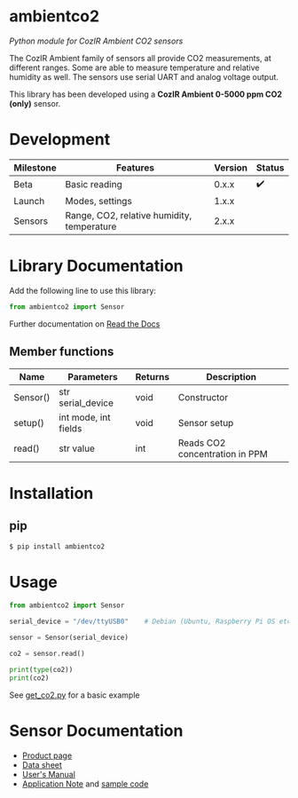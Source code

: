 # ambientco2
*Python module for CozIR Ambient CO2 sensors*

The CozIR Ambient family of sensors all provide CO2 measurements, at different ranges. Some are able to measure temperature and relative humidity as well. The sensors use serial UART and analog voltage output.

This library has been developed using a **CozIR Ambient 0-5000 ppm CO2 (only)** sensor.


# Development

Milestone | Features | Version | Status
-------- | -------- | -------- | --------
Beta | Basic reading | 0.x.x | :heavy_check_mark:
Launch | Modes, settings | 1.x.x |
Sensors | Range, CO2, relative humidity, temperature | 2.x.x |


# Library Documentation

Add the following line to use this library:
``` python
from ambientco2 import Sensor
```

Further documentation on [Read the Docs](https://ambientco2.readthedocs.io/en/latest/index.html)

## Member functions

Name | Parameters | Returns | Description
-------- | -------- | -------- | --------
Sensor() | str serial_device | void | Constructor
setup() | int mode, int fields | void | Sensor setup
read() | str value | int | Reads CO2 concentration in PPM


# Installation

## pip
``` bash
$ pip install ambientco2
```

# Usage
``` python
from ambientco2 import Sensor

serial_device = "/dev/ttyUSB0"    # Debian (Ubuntu, Raspberry Pi OS etc.)

sensor = Sensor(serial_device)

co2 = sensor.read()

print(type(co2))
print(co2)
```

See [get_co2.py](https://github.com/mjackdk/PythonCO2/blob/main/get_co2.py) for a basic example

# Sensor Documentation

* [Product page](https://www.co2meter.com/collections/0-1-co2/products/cozir-ambient-5000-ppm-co2-sensor)
* [Data sheet](https://cdn.shopify.com/s/files/1/0019/5952/files/Datasheet_COZIR_A_CO2Meter_4_15.pdf)
* [User's Manual](http://co2meters.com/Documentation/Manuals/Manual_GC_0024_0025_0026_Revised8.pdf)
* [Application Note](http://www.co2meters.com/Documentation/AppNotes/AN127-COZIR-sensor-raspberry-pi-uart.pdf)
  and [sample code](http://www.co2meters.com/Documentation/AppNotes/AN127-COZIR-sensor-raspberry-pi.zip)


